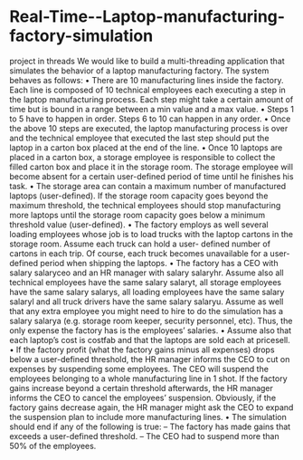 # Real-Time--Laptop-manufacturing-factory-simulation
project in threads
We would like to build a multi-threading application that simulates the behavior of a laptop manufacturing factory. The system behaves as follows:
  • There are 10 manufacturing lines inside the factory. Each line is composed of 10 technical employees each executing a step in the laptop manufacturing process. Each step might take a certain amount of time but is bound in a range between a min value and a max value.
  • Steps 1 to 5 have to happen in order. Steps 6 to 10 can happen in any order.
  • Once the above 10 steps are executed, the laptop manufacturing process is over and the technical employee that executed the last step should put the laptop in a carton box placed at the end of the line.
  • Once 10 laptops are placed in a carton box, a storage employee is responsible to collect the filled carton box and place it in the storage room. The storage employee will become absent for a certain user-defined period of time until he finishes his task.
  • The storage area can contain a maximum number of manufactured laptops (user-defined). If the storage room capacity goes beyond the maximum threshold, the technical employees should stop manufacturing more laptops until the storage room capacity goes below a minimum threshold value (user-defined).
  • The factory employs as well several loading employees whose job is to load trucks with the laptop cartons in the storage room. Assume each truck can hold a user- defined number of cartons in each trip. Of course, each truck becomes unavailable for a user-defined period when shipping the laptops.
  • The factory has a CEO with salary salaryceo and an HR manager with salary salaryhr. Assume also all technical employees have the same salary salaryt, all storage employees have the same salary salarys, all loading employees have the same salary salaryl and all truck drivers have the same salary salaryu. Assume as well that any extra employee you might need to hire to do the simulation has a salary salarya (e.g. storage room keeper, security personnel, etc). Thus, the only expense the factory has is the employees’ salaries.
  • Assume also that each laptop’s cost is costfab and that the laptops are sold each at pricesell.
  • If the factory profit (what the factory gains minus all expenses) drops below a user-defined threshold, the HR manager informs the CEO to cut on expenses by suspending some employees. The CEO will suspend the employees belonging to a whole manufacturing line in 1 shot. If the factory gains increase beyond a certain threshold afterwards, the HR manager informs the CEO to cancel the employees’ suspension. Obviously, if the factory gains decrease again, the HR manager might ask the CEO to expand the suspension plan to include more manufacturing lines.
  • The simulation should end if any of the following is true:
    – The factory has made gains that exceeds a user-defined threshold.
    – The CEO had to suspend more than 50% of the employees.
